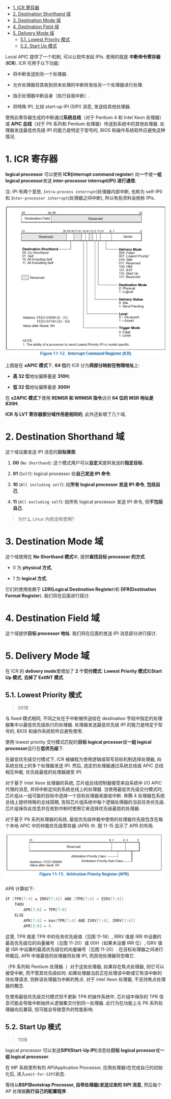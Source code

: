 <!-- @import "[TOC]" {cmd="toc" depthFrom=1 depthTo=6 orderedList=false} -->

<!-- code_chunk_output -->

- [1. ICR 寄存器](#1-icr-寄存器)
- [2. Destination Shorthand 域](#2-destination-shorthand-域)
- [3. Destination Mode 域](#3-destination-mode-域)
- [4. Destination Field 域](#4-destination-field-域)
- [5. Delivery Mode 域](#5-delivery-mode-域)
  - [5.1. Lowest Priority 模式](#51-lowest-priority-模式)
  - [5.2. Start Up 模式](#52-start-up-模式)

<!-- /code_chunk_output -->

Local APIC 提供了一个机制, 可以让软件发起 IPIs. 使用的就是 **中断命令寄存器** (**ICR**). ICR 可用于以下功能:

* 将中断发送到另一个处理器. 

* 允许处理器将其收到但未处理的中断转发给另一个处理器进行处理.

* 指示处理器中断自身（执行自我中断）. 

* 将特殊 IPI, 比如 start-up IPI (SIPI) 消息, 发送给其他处理器. 

使用此寄存器生成的中断通过**系统总线**（对于 Pentium 4 和 Intel Xeon 处理器）或 **APIC 总线**（对于 P6 系列和 Pentium 处理器）传送到系统中的其他处理器. 处理器发送最低优先级 IPI 的能力是特定于型号的, BIOS 和操作系统软件应避免这种情况. 

# 1. ICR 寄存器

**logical processor** 可以使用 **ICR(interrupt command register**) 向**一个**或**一组 logical processor**发送 **inter-processor interrupt(IPI) 进行通信**.

注: IPI 有两个意思, `Intra-process interrupt`(处理器内部中断, 也称为 self-IPI) 和 `Inter-processor interrupt`(处理器之间中断), 所以有些资料会统称 IPIs.

![2024-09-12-10-40-14.png](./images/2024-09-12-10-40-14.png)

上图是在 **xAPIC 模式**下, **64 位**的 ICR 分为**两部分映射在物理地址**上:

* **高 32 位**地址偏移量是 **310H**;

* **低 32 位**地址偏移量是 **300H**

在 **x2APIC 模式**下使用 **RDMSR 和 WRMSR 指令**访问 **64 位的 MSR 地址是 830H**.

**ICR 与 LVT 寄存器部分域作用是相同的**, 此外还新增了几个域.

# 2. Destination Shorthand 域

这个域设置发送 IPI 消息的**目标类型**.

1) **00** (`No Shorthand`): 这个模式用户可以**自定义**提供发送的**指定目标**.

2) **01** (`Self`): logical processor 给**自己发送 IPI 命令**.

3) **10** (`All including self`): 给**所有 logical processor 发送 IPI 命令**, **包括自己**.

4) **11** (`All excluding self`): 给所有 logical processor 发送 IPI 命令, 但**不包括自己**.

> 为什么 Linux 内核没有使用?

# 3. Destination Mode 域

这个域使用在 **No Shorthand 模式**中, 提供**查找目标 processor 的方式**.

- 0 为 **physical 方式**,

- 1 为 **logical 方式**.

它们的使用依赖于 **LDR(Logical Destination Register**)和 **DFR(Destination Format Register**). 我们将在后面进行探讨.

# 4. Destination Field 域

这个域提供**目标 processor 地址**. 我们将在后面的发送 IPI 消息部分进行探讨.

# 5. Delivery Mode 域

在 ICR 的 **delivery mode**里增加了 **2 个交付模式**: **Lowest Priority 模式**和**Start Up 模式**, **去掉了 ExtINT 模式**.

## 5.1. Lowest Priority 模式

> 001B

与 fixed 模式相同, 不同之处在于中断被传送给在 destination 字段中指定的处理器集中以最低优先级执行的处理器. 处理器发送最低优先级 IPI 的能力是特定于型号的, BIOS 和操作系统软件应避免使用. 

使用 lowest priority 交付模式匹配的**目标 logical prcessor**或**一组 logical processor**运行在**低优先级**下.

在最低优先级交付模式下, ICR 被编程为使用逻辑或简写目标机制选择处理器, 向系统总线上的多个处理器发送 IPI. 然后, 选定的处理器通过系统总线或 APIC 总线相互仲裁, 优先级最低的处理器接受 IPI. 

对于基于 Intel Xeon 处理器的系统, 芯片组总线控制器接受来自系统中 I/O APIC 代理的消息, 并将中断定向到系统总线上的处理器. 当使用最低优先级交付模式时, 芯片组从一组可能的目标中选择一个目标处理器来接收中断. 奔腾 4 处理器在系统总线上提供特殊的总线周期, 告知芯片组系统中每个逻辑处理器的当前任务优先级. 芯片组保存此信息并在收到中断时使用它来选择优先级最低的处理器. 

对于基于 P6 系列处理器的系统, 最低优先级仲裁中使用的处理器优先级包含在每个本地 APIC 中的仲裁优先级寄存器 (APR) 中. 图 11-15 显示了 APR 的布局. 

![2024-09-12-11-50-09.png](./images/2024-09-12-11-50-09.png)

APR 计算如下:

```cpp
IF (TPR[7:4] ≥ IRRV[7:4]) AND (TPR[7:4] > ISRV[7:4])
    THEN
        APR[7:0] ← TPR[7:0]
    ELSE
        APR[7:4] ← max(TPR[7:4] AND ISRV[7:4], IRRV[7:4])
        APR[3:0] ← 0.
```

这里, TPR 值是 TPR 中的任务优先级值（见图 11-18）, IRRV 值是 IRR 中设置的最高优先级位的向量编号（见图 11-20）或 00H（如果未设置 IRR 位）, ISRV 值是 ISR 中设置的最高优先级位的向量编号（见图 11-20）. 在目标处理器之间进行仲裁后, APR 中值最低的处理器将处理 IPI, 而其他处理器将忽略它. 

（P6 系列和 Pentium 处理器. ）对于这些处理器, 如果存在焦点处理器, 则它可以接受中断, 而不管其优先级如何. 如果处理器当前正在处理该中断或它有该中断的待处理请求, 则称该处理器为中断的焦点. 对于 Intel Xeon 处理器, 不支持焦点处理器的概念. 

在使用最低优先级交付模式但不更新 TPR 的操作系统中, 芯片组中保存的 TPR 信息可能会导致中断始终从逻辑集交付到同一处理器. 此行为在功能上与 P6 系列处理器向后兼容, 但可能会导致意外的性能影响. 

## 5.2. Start Up 模式

> 110B

logical processor 可以发送**SIPI(Start\-Up IPI**)消息给**目标 logical prcessor**或**一组 logical processor**.

在 MP 系统里所有的 AP(Application Processor, 应用处理器)在完成自己的初始化后, 进入`wait-for-SIPI`状态.

等待从**BSP(Bootstrap Processor, 自举处理器)发送过来的 SIPI 消息**, 然后每个 AP 处理器**执行自己的配置程序**.
